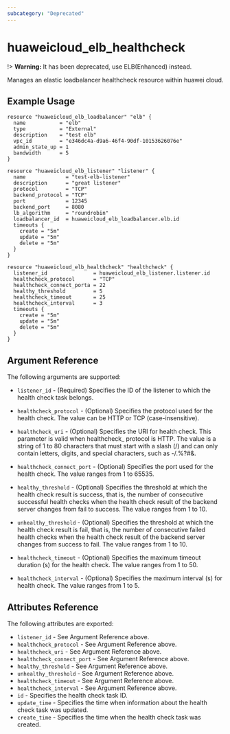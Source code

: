 ```yaml
---
subcategory: "Deprecated"
---
```


# huaweicloud\_elb\_healthcheck

!> **Warning:** It has been deprecated, use ELB(Enhanced) instead.

Manages an elastic loadbalancer healthcheck resource within huawei cloud.

## Example Usage

```hcl
resource "huaweicloud_elb_loadbalancer" "elb" {
  name           = "elb"
  type           = "External"
  description    = "test elb"
  vpc_id         = "e346dc4a-d9a6-46f4-90df-10153626076e"
  admin_state_up = 1
  bandwidth      = 5
}

resource "huaweicloud_elb_listener" "listener" {
  name             = "test-elb-listener"
  description      = "great listener"
  protocol         = "TCP"
  backend_protocol = "TCP"
  port             = 12345
  backend_port     = 8080
  lb_algorithm     = "roundrobin"
  loadbalancer_id  = huaweicloud_elb_loadbalancer.elb.id
  timeouts {
    create = "5m"
    update = "5m"
    delete = "5m"
  }
}

resource "huaweicloud_elb_healthcheck" "healthcheck" {
  listener_id               = huaweicloud_elb_listener.listener.id
  healthcheck_protocol      = "TCP"
  healthcheck_connect_porta = 22
  healthy_threshold         = 5
  healthcheck_timeout       = 25
  healthcheck_interval      = 3
  timeouts {
    create = "5m"
    update = "5m"
    delete = "5m"
  }
}
```

## Argument Reference

The following arguments are supported:

* `listener_id` - (Required) Specifies the ID of the listener to which the health
    check task belongs.

* `healthcheck_protocol` - (Optional) Specifies the protocol used for the health
    check. The value can be HTTP or TCP (case-insensitive).

* `healthcheck_uri` - (Optional) Specifies the URI for health check. This parameter
    is valid when healthcheck_ protocol is HTTP. The value is a string of 1 to 80
    characters that must start with a slash (/) and can only contain letters, digits,
    and special characters, such as -/.%?#&.

* `healthcheck_connect_port` - (Optional) Specifies the port used for the health
    check. The value ranges from 1 to 65535.

* `healthy_threshold` - (Optional) Specifies the threshold at which the health
    check result is success, that is, the number of consecutive successful health
    checks when the health check result of the backend server changes from fail
    to success. The value ranges from 1 to 10.

* `unhealthy_threshold` - (Optional) Specifies the threshold at which the health
    check result is fail, that is, the number of consecutive failed health checks
    when the health check result of the backend server changes from success to fail.
    The value ranges from 1 to 10.

* `healthcheck_timeout` - (Optional) Specifies the maximum timeout duration
    (s) for the health check. The value ranges from 1 to 50.

* `healthcheck_interval` - (Optional) Specifies the maximum interval (s) for
    health check. The value ranges from 1 to 5.

## Attributes Reference

The following attributes are exported:

* `listener_id` - See Argument Reference above.
* `healthcheck_protocol` - See Argument Reference above.
* `healthcheck_uri` - See Argument Reference above.
* `healthcheck_connect_port` - See Argument Reference above.
* `healthy_threshold` - See Argument Reference above.
* `unhealthy_threshold` - See Argument Reference above.
* `healthcheck_timeout` - See Argument Reference above.
* `healthcheck_interval` - See Argument Reference above.
* `id` - Specifies the health check task ID.
* `update_time` - Specifies the time when information about the health check
    task was updated.
* `create_time` - Specifies the time when the health check task was created.
